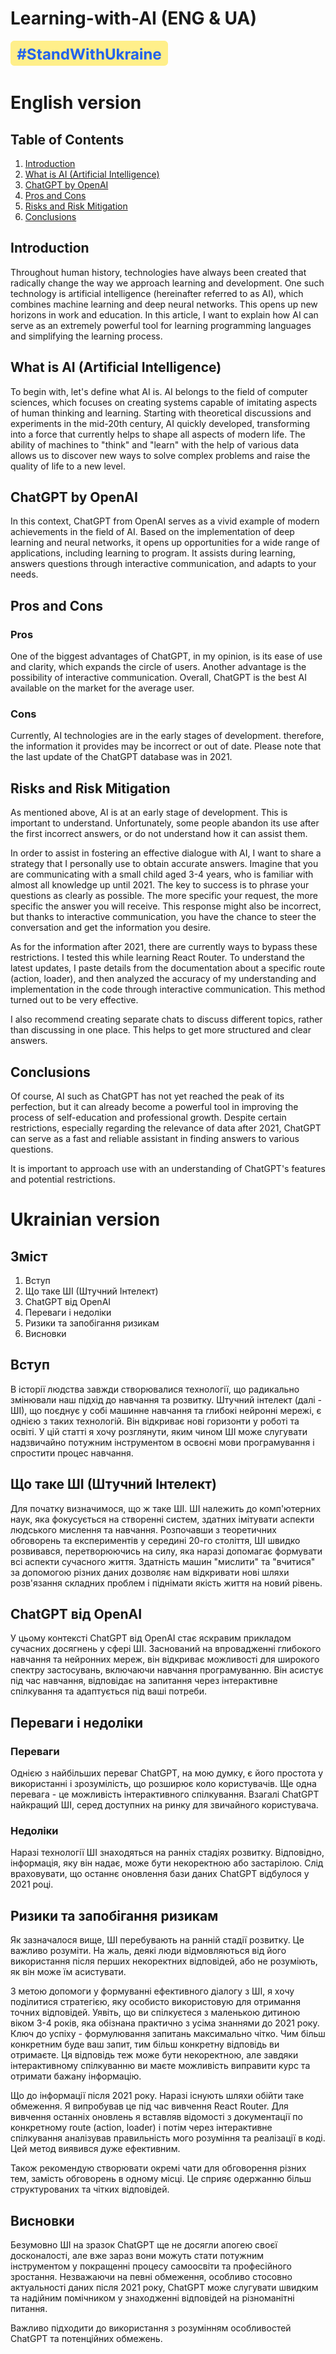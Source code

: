 # Learning-with-AI (ENG & UA)

[![StandWithUkraine](https://raw.githubusercontent.com/vshymanskyy/StandWithUkraine/main/badges/StandWithUkraine.svg)](https://github.com/vshymanskyy/StandWithUkraine/blob/main/docs/README.md)
# English version

## Table of Contents
1. [Introduction](https://github.com/RSt-Def/Learning_with_AI/blob/main/README.md#introduction)
2. [What is AI (Artificial Intelligence)](https://github.com/RSt-Def/Learning_with_AI/blob/main/README.md#what-is-ai-artificial-intelligence)
3. [ChatGPT by OpenAI](https://github.com/RSt-Def/Learning_with_AI/blob/main/README.md#chatgpt-by-openai)
4. [Pros and Cons](https://github.com/RSt-Def/Learning_with_AI/blob/main/README.md#pros-and-cons)
5. [Risks and Risk Mitigation](https://github.com/RSt-Def/Learning_with_AI/blob/main/README.md#risks-and-risk-mitigation)
6. [Conclusions](#conclusions)

## Introduction
Throughout human history, technologies have always been created that radically change the way we approach learning and development. One such technology is artificial intelligence (hereinafter referred to as AI), which combines machine learning and deep neural networks. This opens up new horizons in work and education. In this article, I want to explain how AI can serve as an extremely powerful tool for learning programming languages and simplifying the learning process.

## What is AI (Artificial Intelligence)
To begin with, let's define what AI is. AI belongs to the field of computer sciences, which focuses on creating systems capable of imitating aspects of human thinking and learning. Starting with theoretical discussions and experiments in the mid-20th century, AI quickly developed, transforming into a force that currently helps to shape all aspects of modern life. The ability of machines to "think" and "learn" with the help of various data allows us to discover new ways to solve complex problems and raise the quality of life to a new level.

## ChatGPT by OpenAI
In this context, ChatGPT from OpenAI serves as a vivid example of modern achievements in the field of AI. Based on the implementation of deep learning and neural networks, it opens up opportunities for a wide range of applications, including learning to program. It assists during learning, answers questions through interactive communication, and adapts to your needs.

## Pros and Cons
### Pros
One of the biggest advantages of ChatGPT, in my opinion, is its ease of use and clarity, which expands the circle of users. Another advantage is the possibility of interactive communication. Overall, ChatGPT is the best AI available on the market for the average user.

### Cons
Currently, AI technologies are in the early stages of development. therefore, the information it provides may be incorrect or out of date. Please note that the last update of the ChatGPT database was in 2021.

## Risks and Risk Mitigation
As mentioned above, AI is at an early stage of development. This is important to understand. Unfortunately, some people abandon its use after the first incorrect answers, or do not understand how it can assist them.

In order to assist in fostering an effective dialogue with AI, I want to share a strategy that I personally use to obtain accurate answers. Imagine that you are communicating with a small child aged 3-4 years, who is familiar with almost all knowledge up until 2021. The key to success is to phrase your questions as clearly as possible. The more specific your request, the more specific the answer you will receive. This response might also be incorrect, but thanks to interactive communication, you have the chance to steer the conversation and get the information you desire.

As for the information after 2021, there are currently ways to bypass these restrictions. I tested this while learning React Router. To understand the latest updates, I paste details from the documentation about a specific route (action, loader), and then analyzed the accuracy of my understanding and implementation in the code through interactive communication. This method turned out to be very effective.

I also recommend creating separate chats to discuss different topics, rather than discussing in one place. This helps to get more structured and clear answers.

## Conclusions
Of course, AI such as ChatGPT has not yet reached the peak of its perfection, but it can already become a powerful tool in improving the process of self-education and professional growth. Despite certain restrictions, especially regarding the relevance of data after 2021, ChatGPT can serve as a fast and reliable assistant in finding answers to various questions.

It is important to approach use with an understanding of ChatGPT's features and potential restrictions.


# Ukrainian version
## Зміст

1. Вступ
2. Що таке ШІ (Штучний Інтелект)
3. ChatGPT від OpenAI
4. Переваги і недоліки
5. Ризики та запобігання ризикам
6. Висновки

## Вступ
В історії людства завжди створювалися технології, що радикально змінювали наш підхід до навчання та розвитку. Штучний інтелект (далі - ШІ), що поєднує у собі машинне навчання та глибокі нейронні мережі, є однією з таких технологій. Він відкриває нові горизонти у роботі та освіті. У цій статті я хочу розглянути, яким чином ШІ може слугувати надзвичайно потужним інструментом в освоєні мови програмування і спростити процес навчання.

## Що таке ШІ (Штучний Інтелект)
Для початку визначимося, що ж таке ШІ. ШІ належить до комп'ютерних наук, яка фокусується на створенні систем, здатних імітувати аспекти людського мислення та навчання. Розпочавши з теоретичних обговорень та експериментів у середині 20-го століття, ШІ швидко розвивався, перетворюючись на силу, яка наразі допомагає формувати всі аспекти сучасного життя. Здатність машин "мислити" та "вчитися" за допомогою різних даних дозволяє нам відкривати нові шляхи розв'язання складних проблем і піднімати якість життя на новий рівень.

## ChatGPT від OpenAI
У цьому контексті ChatGPT від OpenAI стає яскравим прикладом сучасних досягнень у сфері ШІ. Заснований на впровадженні глибокого навчання та нейронних мереж, він відкриває можливості для широкого спектру застосувань, включаючи навчання програмуванню. Він асистує під час навчання, відповідає на запитання через інтерактивне спілкування та адаптується під ваші потреби. 

## Переваги і недоліки
### Переваги
Однією з найбільших переваг ChatGPT, на мою думку, є його простота у використанні і зрозумілість, що розширює коло користувачів. Ще одна перевага - це можливість інтерактивного спілкування. Взагалі ChatGPT найкращий ШІ, серед доступних на ринку для звичайного користувача.
### Недоліки
Наразі технології ШІ знаходяться на ранніх стадіях розвитку. Відповідно, інформація, яку він надає, може бути некоректною або застарілою. Слід враховувати, що останнє оновлення бази даних ChatGPT відбулося у 2021 році.

## Ризики та запобігання ризикам
Як зазначалося вище, ШІ перебувають на ранній стадії розвитку. Це важливо розуміти. На жаль, деякі люди відмовляються від його використання після перших некоректних відповідей, або не розуміють, як він може їм асистувати.

З метою допомоги у формуванні ефективного діалогу з ШІ, я хочу поділитися стратегією, яку особисто використовую для отримання точних відповідей. Уявіть, що ви спілкуєтеся з маленькою дитиною віком 3-4 років, яка обізнана практично з усіма знаннями до 2021 року. Ключ до успіху - формулювання запитань максимально чітко. Чим більш конкретним буде ваш запит, тим більш конкретну відповідь ви отримаєте. Ця відповідь теж може бути некоректною, але завдяки інтерактивному спілкуванню ви маєте можливість виправити курс та отримати бажану інформацію.

Що до інформації після 2021 року. Наразі існують шляхи обійти таке обмеження. Я випробував це під час вивчення React Router. Для вивчення останніх оновлень я вставляв відомості з документації по конкретному route (action, loader) і потім через інтерактивне спілкування аналізував правильність мого розуміння та реалізації в коді. Цей метод виявився дуже ефективним.


Також рекомендую створювати окремі чати для обговорення різних тем, замість обговорень в одному місці. Це сприяє одержанню більш структурованих та чітких відповідей.

## Висновки

Безумовно ШІ на зразок ChatGPT ще не досягли апогею своєї досконалості, але вже зараз вони можуть стати потужним інструментом у покращенні процесу самоосвіти та професійного зростання. Незважаючи на певні обмеження, особливо стосовно актуальності даних після 2021 року, ChatGPT може слугувати швидким та надійним помічником у знаходженні відповідей на різноманітні питання.

Важливо підходити до використання з розумінням особливостей ChatGPT та потенційних обмежень.





